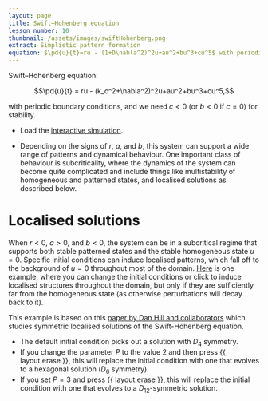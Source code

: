 ```yaml
---
layout: page
title: Swift–Hohenberg equation
lesson_number: 10
thumbnail: /assets/images/swiftHohenberg.png
extract: Simplistic pattern formation 
equation: $\pd{u}{t}=ru - (1+D\nabla^2)^2u+au^2+bu^3+cu^5$ with periodic boundary conditions
---
```

Swift–Hohenberg equation:

$$\pd{u}{t} = ru - (k_c^2+\nabla^2)^2u+au^2+bu^3+cu^5,$$

with periodic boundary conditions, and we need $c<0$ (or $b<0$ if $c=0$) for stability.

* Load the [interactive simulation](/sim/?preset=swiftHohenberg). 

* Depending on the signs of $r$, $a$, and $b$, this system can support a wide range of patterns and dynamical behaviour. One important class of behaviour is subcriticality, where the dynamics of the system can become quite complicated and include things like multistability of homogeneous and patterned states, and localised solutions as described below.

# Localised solutions

When $r<0$, $a>0$, and $b<0$, the system can be in a subcritical regime that supports both stable patterned states and the stable homogeneous state $u=0$. Specific initial conditions can induce localised patterns, which fall off to the background of $u=0$ throughout most of the domain. [Here](/sim/?preset=swiftHohenbergLocalised) is one example, where you can change the initial conditions or click to induce localised structures throughout the domain, but only if they are sufficiently far from the homogeneous state (as otherwise perturbations will decay back to it).

This example is based on this [paper by Dan Hill and collaborators](https://iopscience.iop.org/article/10.1088/1361-6544/acc508) which studies symmetric localised solutions of the Swift-Hohenberg equation. 
* The default initial condition picks out a solution with $D_4$ symmetry. 
* If you change the parameter $P$ to the value $2$ and then press {{ layout.erase }}, this will replace the initial condition with one that evolves to a hexagonal solution ($D_6$ symmetry). 
* If you set $P=3$ and press {{ layout.erase }}, this will replace the initial condition with one that evolves to a $D_{12}$-symmetric solution.
